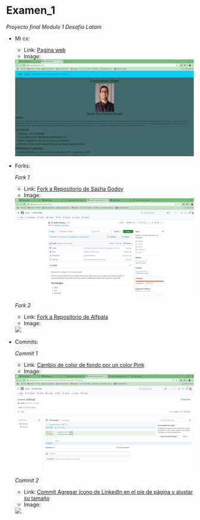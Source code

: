 # Examen_1

  *Proyecto final Modulo 1 Desafio Latam*  

- Mi cv: 
  
  * Link: [Pagina web](https://daes38.github.io/Prueba/)
  * Image:
  <img src="./assets/img/C5.png"/>

- Forks:

  *Fork 1*
  * Link: [Fork a Repositorio de Sasha Godoy](https://github.com/daes38/Cv-Sasha-Godoy)
  * Image:
  <img src="./assets/img/Fork1.png"/>

  *Fork 2*
  * Link: [Fork a Repositorio de Alfpala](https://github.com/Matistr/Dlatam-prueba)
  * Image:
  <img src="./assets/images/fork-2.png"/>

- Commits:
   
   *Commit 1*
  * Link: [Cambio de color de fondo por un color Pink](https://github.com/daes38/Cv-Sasha-Godoy/commit/6af31a0862b93030ea1a290c9313347ff8d4a1ef)
  * Image:
  <img src="./assets/img/C6.png"/>

  *Commit 2*
  * Link: [Commit Agregar ícono de LinkedIn en el pie de página y ajustar su tamaño](https://github.com/Matistr/Dlatam-prueba/commit/9ea67a3a47948b42d81f99e9bd1cbc657e2f8369)
  * Image:
  <img src="./assets/images/commit-2.jpeg"/>

